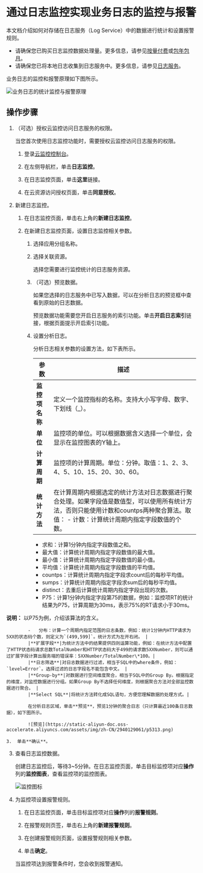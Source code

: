 # 通过日志监控实现业务日志的监控与报警

本文档介绍如何对存储在日志服务（Log Service）中的数据进行统计和设置报警规则。

-   请确保您已购买日志监控数据处理量。更多信息，请参见[按量付费](/cn.zh-CN/产品定价/计费方式/按量付费.md)或[包年包月](/cn.zh-CN/产品定价/计费方式/包年包月.md)。
-   请确保您已将本地日志收集到日志服务中。更多信息，请参见[日志服务](https://help.aliyun.com/document_detail/54604.html)。

业务日志的监控和报警原理如下图所示。

![业务日志的统计监控与报警原理](https://static-aliyun-doc.oss-accelerate.aliyuncs.com/assets/img/zh-CN/7547187951/p5235.png)

## 操作步骤

1.  （可选）授权云监控访问日志服务的权限。

    当您首次使用日志监控功能时，需要授权云监控访问日志服务的权限。

    1.  登录[云监控控制台](https://cloudmonitor.console.aliyun.com)。

    2.  在左侧导航栏，单击**日志监控**。

    3.  在日志监控页面，单击**这里**链接。

    4.  在云资源访问授权页面，单击**同意授权**。

2.  新建日志监控。

    1.  在日志监控页面，单击右上角的**新建日志监控**。

    2.  在新建日志监控页面，设置日志监控相关参数。

        1.  选择应用分组名称。
        2.  选择关联资源。

            选择您需要进行监控统计的日志服务资源。

        3.  （可选）预览数据。

            如果您选择的日志服务中已写入数据，可以在分析日志的预览框中查看到原始的日志数据。

            预览数据功能需要您开启日志服务的索引功能。单击**开启日志索引**链接，根据页面提示开启索引功能。

        4.  设置分析日志。

            分析日志相关参数的设置方法，如下表所示。

            |参数|描述|
            |--|--|
            |**监控项名称**|定义一个监控指标的名称。支持大小写字母、数字、下划线（\_）。|
            |**单位**|监控项的单位。可以根据数据含义选择一个单位，会显示在监控图表的Y轴上。|
            |**计算周期**|监控项的计算周期。单位：分钟。取值：1、2、3、4、5、10、15、20、30、60。|
            |**统计方法**|在计算周期内根据选定的统计方法对日志数据进行聚合处理。如果字段值是数值型，可以使用所有统计方法，否则只能使用计数和countps两种聚合算法。取值：            -   计数：计算统计周期内指定字段数值的个数。
            -   求和：计算1分钟内指定字段数值之和。
            -   最大值：计算统计周期内指定字段数值的最大值。
            -   最小值：计算统计周期内指定字段数值的最小值。
            -   平均值：计算统计周期内指定字段数值的平均值。
            -   countps：计算统计周期内指定字段求count后的每秒平均值。
            -   sumps：计算统计周期内指定字段求sum后的每秒平均值。
            -   distinct：去重后计算统计周期内指定字段出现的次数。
            -   P75：计算1分钟内指定字段第75的数据，例如：监控项RT的统计结果为P75，计算周期为30ms，表示75%的RT请求小于30ms。

**说明：** 以P75为例，介绍该算法的含义。

            -   分布：计算一个周期内指定范围的日志条数，例如：统计1分钟内HTTP请求为5XX的状态码个数，则定义为`(499,599]`。统计方式为左开右闭。 |
            |**扩展字段**|为统计方法中的结果提供四则运算功能，例如：在统计方法中配置了HTTP状态码请求总数TotalNumber和HTTP状态码大于499的请求数5XXNumber，则可以通过扩展字段计算出服务端的错误率：5XXNumber/TotalNumber\*100。|
            |**日志筛选**|对日志数据进行过滤，相当于SQL中的where条件，例如：`level=Error`。选择过滤的日志字段名不能包含中文。 |
            |**Group-by**|对数据进行空间维度聚合，相当于SQL中的Group By。根据指定的维度，对监控数据进行分组。如果Group By不选择任何维度，则根据聚合方法对全部监控数据进行聚合。 |
            |**Select SQL**|将统计方法转化成SQL语句，方便您理解数据的处理方式。|

            在分析日志区域，单击**预览**，预览1分钟的聚合日志（只计算最近100条日志数据），如下图所示。

            ![预览](https://static-aliyun-doc.oss-accelerate.aliyuncs.com/assets/img/zh-CN/2940129061/p5313.png)

    3.  单击**确认**。

3.  查看日志监控数据。

    创建日志监控后，等待3~5分钟。在日志监控页面，单击目标监控项对应**操作**列的**监控图表**，查看监控项的监控图表。

    ![监控图标](https://static-aliyun-doc.oss-accelerate.aliyuncs.com/assets/img/zh-CN/2940129061/p5349.png)

4.  为监控项设置报警规则。

    1.  在日志监控页面，单击目标监控项对应**操作**列的**报警规则**。

    2.  在报警规则页签，单击右上角的**新建报警规则**。

    3.  在创建报警规则页面，设置报警规则相关参数。

    4.  单击**确定**。

    当监控项达到报警条件时，您会收到报警通知。


